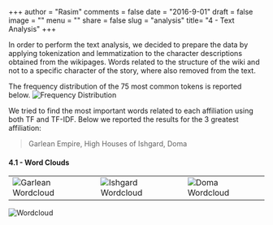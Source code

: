 +++
author = "Rasim"
comments = false
date = "2016-9-01"
draft = false
image = ""
menu = ""
share = false
slug = "analysis"
title= "4 - Text Analysis"
+++

In order to perform the text analysis, we decided to prepare the data by applying tokenization and lemmatization to the character descriptions obtained from the wikipages.
Words related to the structure of the wiki and not to a specific character of the story, where also removed from the text.

The frequency distribution of the 75 most common tokens is reported below.
![Frequency Distribution](/images/frequency-words.png)

We tried to find the most important words related to each affiliation using both TF and TF-IDF. Below we reported the results for the 3 greatest affiliation:

> Garlean Empire, High Houses of Ishgard, Doma

#### 4.1 - Word Clouds

|                                            |                                            |                                      |
| ------------------------------------------ | ------------------------------------------ | ------------------------------------ |
| ![Garlean Wordcloud](/images/garlean1.png) | ![Ishgard Wordcloud](/images/ishgard1.png) | ![Doma Wordcloud](/images/doma1.png) |

![Wordcloud](/images/wordcloud2.png)
